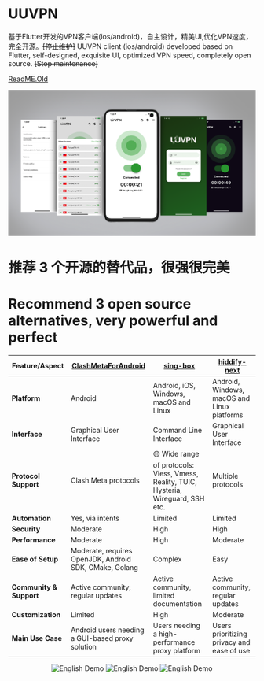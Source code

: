 # UUVPN
基于Flutter开发的VPN客户端(ios/android)，自主设计，精美UI,优化VPN速度，完全开源。~~[停止维护]~~
UUVPN client (ios/android) developed based on Flutter, self-designed, exquisite UI, optimized VPN speed, completely open source. ~~[Stop maintenance]~~

[ReadME.Old](https://github.com/v2board/v2board) 

![](screenshots/Snipaste_2023-06-25_11-38-47.png)
 

# 推荐 3 个开源的替代品，很强很完美 
# Recommend 3 open source alternatives, very powerful and perfect

| Feature/Aspect                  | [ClashMetaForAndroid](https://github.com/MetaCubeX/ClashMetaForAndroid)  | [sing-box](https://github.com/SagerNet/sing-box)  | [hiddify-next](https://github.com/hiddify/hiddify-next?tab=readme-ov-file)      |
|---------------------------------|------------------------------------------------------|------------------------------|-----------------------------------------|
| **Platform**                    | Android                                              | Android, iOS, Windows, macOS and Linux          | Android, Windows, macOS and Linux platforms                      |
| **Interface**                   | Graphical User Interface                             | Command Line Interface       | Graphical User Interface                |
| **Protocol Support**            | Clash.Meta protocols                                 | 🟡 Wide range of protocols: Vless, Vmess, Reality, TUIC, Hysteria, Wireguard, SSH etc.           | Multiple protocols                      |
| **Automation**                  | Yes, via intents                                     | Limited                      | Limited                                 |
| **Security**                    | Moderate                                             | High                         | High                                    |
| **Performance**                 | Moderate                                             | High                         | Moderate                                |
| **Ease of Setup**               | Moderate, requires OpenJDK, Android SDK, CMake, Golang| Complex                      | Easy                                    |
| **Community & Support**         | Active community, regular updates                    | Active community, limited documentation | Active community, regular updates       |
| **Customization**               | Limited                                              | High                         | Moderate                                |
| **Main Use Case**               | Android users needing a GUI-based proxy solution     | Users needing a high-performance proxy platform | Users prioritizing privacy and ease of use |


 
<div align=center>

<img width=30% alt="English Demo" src="https://github.com/nicolastinkl/UUVPN/raw/main/screenshots/singbox.png">
<img width=30% alt="English Demo" src="https://github.com/nicolastinkl/UUVPN/raw/main/screenshots/metaandroid.png">
<img width=40% alt="English Demo" src="https://github.com/nicolastinkl/UUVPN/raw/main/screenshots/hiddify-next.png">

</div>
